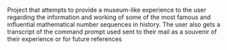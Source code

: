 Project that attempts to provide a museum-like experience to the user regarding the information and working of some of the most famous and influential mathematical number sequences in history. The user also gets a transcript of the command prompt used sent to their mail as a souvenir of their experience or for future references

